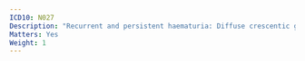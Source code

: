 ```yaml
---
ICD10: N027
Description: "Recurrent and persistent haematuria: Diffuse crescentic glomerulonephritis"
Matters: Yes
Weight: 1
---
```

